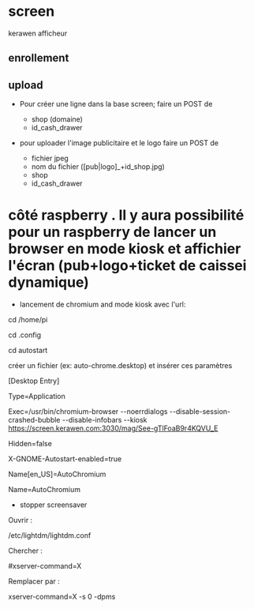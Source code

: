 # screen
kerawen afficheur

## enrollement

## upload
* Pour créer une ligne dans la base screen; faire un POST de
	* shop (domaine)
	* id_cash_drawer

* pour uploader l'image publicitaire et le logo faire un POST de
	* fichier jpeg
	* nom du fichier ([pub|logo]_+id_shop.jpg)
	* shop
	* id_cash_drawer

# côté raspberry . Il y aura possibilité pour un raspberry de lancer un browser en mode kiosk et affichier l'écran (pub+logo+ticket de caissei dynamique)

* lancement de chromium and mode kiosk avec l'url:

cd /home/pi

cd .config

cd autostart


créer un fichier (ex: auto-chrome.desktop) et insérer ces paramètres 

[Desktop Entry]

Type=Application

Exec=/usr/bin/chromium-browser --noerrdialogs --disable-session-crashed-bubble --disable-infobars --kiosk https://screen.kerawen.com:3030/mag/See-gTlFoaB9r4KQVU_E

Hidden=false

X-GNOME-Autostart-enabled=true

Name[en_US]=AutoChromium

Name=AutoChromium

* stopper screensaver

Ouvrir :

/etc/lightdm/lightdm.conf

Chercher :

#xserver-command=X

Remplacer par :

xserver-command=X -s 0 -dpms


